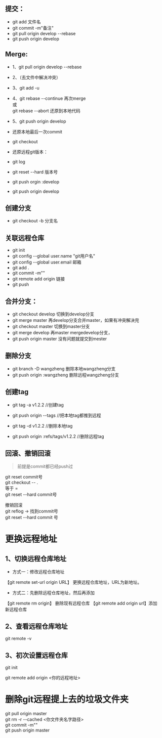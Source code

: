 ## 提交：
- git add 文件名
- git commit -m"备注"
- git pull origin develop --rebase
- git push origin develop

## Merge:
- 1、git pull origin develop --rebase
- 2、（去文件中解决冲突）
- 3、git add -u 
- 4、git rebase --continue  再次merge  
	或  
	git rebase --abort  还原到本地代码  
- 5、git push origin develop

- 还原本地最后一次commit 
- git checkout
- 还原远程git版本：
- git log

- git reset --hard 版本号

- git push orgin :develop

- git push origin develop

## 创建分支
- git checkout -b 分支名

## 关联远程仓库
- git init
- git config --global user.name "git用户名"
- git config --global user.email 邮箱
- git add .
- git commit -m""
- git remote add origin 链接
- git push 

## 合并分支：
- git checkout develop 切换到develop分支
- git merge master  再develop分支合并master，如果有冲突解决完
- git checkout master 切换到master分支
- git merge develop 再master mergedevelop分支，
- git push origin master  没有问题就提交到mester

## 删除分支
- git branch -D wangzheng 删除本地wangzheng分支
- git push origin :wangzheng 删除远程wangzheng分支

## 创建tag
- git tag -a v1.2.2 //创建tag
- git push origin --tags //把本地tag都推到远程

- git tag -d v1.2.2 //删除本地tag
- git push origin :refs/tags/v1.2.2 //删除远程tag

## 回滚、撤销回滚
> 前提是commit都已经push过  

git reset commit号  
git checkout -- .  
等于 =  
git reset --hard commit号  
  
撤销回滚   
git reflog -> 找到commit号  
git reset --hard commit 号   


# 更换远程地址
## 1、切换远程仓库地址
- 方式一：修改远程仓库地址  

【git remote set-url origin URL】 更换远程仓库地址，URL为新地址。

- 方式二：先删除远程仓库地址，然后再添加  

【git remote rm origin】 删除现有远程仓库 
【git remote add origin url】添加新远程仓库

## 2、查看远程仓库地址

git remote -v

## 3、初次设置远程仓库

git init

git remote add origin <你的远程地址>


# 删除git远程提上去的垃圾文件夹
git pull origin master   
git rm -r --cached <你文件夹名字路径>   
git commit -m""    
git push origin master    



